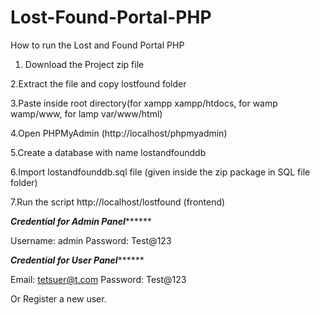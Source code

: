 # Lost-Found-Portal-PHP

How to run the Lost and Found Portal PHP

1. Download the Project zip file

2.Extract the file and copy lostfound folder

3.Paste inside root directory(for xampp xampp/htdocs, for wamp wamp/www, for lamp var/www/html)

4.Open PHPMyAdmin (http://localhost/phpmyadmin)

5.Create a database with name lostandfounddb

6.Import lostandfounddb.sql file (given inside the zip package in SQL file folder)

7.Run the script http://localhost/lostfound (frontend)

*********************Credential for Admin Panel***************************

Username: admin
Password: Test@123


*********************Credential for User Panel***************************

Email: tetsuer@t.com
Password: Test@123

Or Register a new user.
